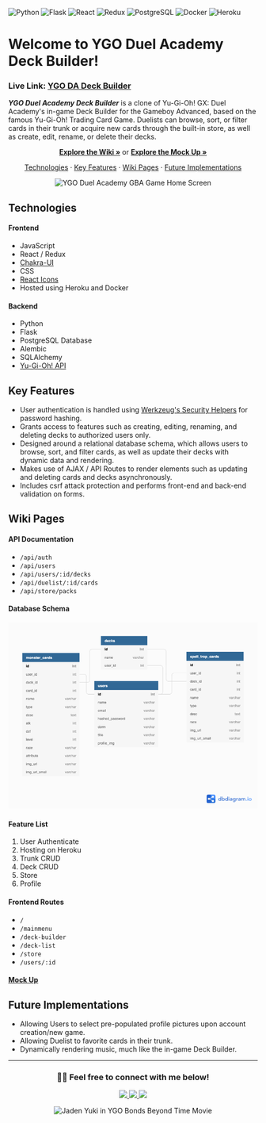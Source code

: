 ![Python](https://img.shields.io/badge/Python-3776AB?style=for-the-badge&logo=python&logoColor=white) 
![Flask](https://img.shields.io/badge/Flask-000000?style=for-the-badge&logo=flask&logoColor=white) 
![React](https://img.shields.io/badge/React-20232A?style=for-the-badge&logo=react&logoColor=61DAFB) 
![Redux](https://img.shields.io/badge/Redux-593D88?style=for-the-badge&logo=redux&logoColor=white) 
![PostgreSQL](https://img.shields.io/badge/PostgreSQL-316192?style=for-the-badge&logo=postgresql&logoColor=white) 
![Docker](https://img.shields.io/badge/Docker-2CA5E0?style=for-the-badge&logo=docker&logoColor=white) 
![Heroku](https://img.shields.io/badge/Heroku-430098?style=for-the-badge&logo=heroku&logoColor=white) 


#  Welcome to YGO Duel Academy Deck Builder!

### Live Link: [YGO DA Deck Builder](https://ygo-da-deck-builder.herokuapp.com/login)

**_YGO Duel Academy Deck Builder_** is a clone of Yu-Gi-Oh! GX: Duel Academy's in-game Deck Builder for the Gameboy Advanced, based on the famous Yu-Gi-Oh! Trading Card Game. Duelists can browse, sort, or filter cards in their trunk or acquire new cards through the built-in store, as well as create, edit, rename, or delete their decks.

<p align="center">
  <a href="https://github.com/B-Salinas/YGO-Duel-Academy-Deck-Builder/wiki"><strong>Explore the Wiki »</strong></a> 
  or 
  <a href="https://en.wikipedia.org/wiki/HTTP_404"><strong>Explore the Mock Up »</strong></a> 
</p>

<p align="center">
  <a href="#technologies">Technologies</a> 
  · 
  <a href="#key-features">Key Features</a> 
  · 
  <a href="#wiki-pages">Wiki Pages</a> 
  ·
  <a href="#future-implementations">Future Implementations</a> 
</p>

<p align="center">
  <img src="/other/ygo-da-gba-homescreen.gif" alt="YGO Duel Academy GBA Game Home Screen" width="750" height="500">
</p>

## Technologies

#### Frontend 
- JavaScript
- React / Redux
- [Chakra-UI](https://chakra-ui.com/)
- CSS
- [React Icons](https://react-icons.github.io/react-icons/)
- Hosted using Heroku and Docker

#### Backend
- Python
- Flask
- PostgreSQL Database
- Alembic
- SQLAlchemy
- [Yu-Gi-Oh! API](https://db.ygoprodeck.com/api-guide/)

## Key Features
- User authentication is handled using [Werkzeug's Security Helpers](https://werkzeug.palletsprojects.com/en/1.0.x/utils/#module-werkzeug.security) for password hashing.
- Grants access to features such as creating, editing, renaming, and deleting decks to authorized users only.
- Designed around a relational database schema, which allows users to browse, sort, and filter cards, as well as update their decks with dynamic data and rendering.
- Makes use of AJAX / API Routes to render elements such as updating and deleting cards and decks asynchronously.
- Includes csrf attack protection and performs front-end and back-end validation on forms.

## Wiki Pages

#### API Documentation
- `/api/auth`
- `/api/users`
- `/api/users/:id/decks`
- `/api/duelist/:id/cards`
- `/api/store/packs`

#### Database Schema
![YGO DA Deck Builder Database Schema](/other/YGO-DA-Deck-Builder.png)

#### Feature List
1. User Authenticate
2. Hosting on Heroku
3. Trunk CRUD
4. Deck CRUD
5. Store
6. Profile

#### Frontend Routes
- `/`
- `/mainmenu`
- `/deck-builder`
- `/deck-list`
- `/store`
- `/users/:id`

#### [Mock Up](https://xd.adobe.com/view/3ccb6544-dbf4-4a6b-b874-bbfd839d67b6-6998/)

## Future Implementations
- Allowing Users to select pre-populated profile pictures upon account creation/new game. 
- Allowing Duelist to favorite cards in their trunk. 
- Dynamically rendering music, much like the in-game Deck Builder.

---
<h3 align="center"> 👋🏽 Feel free to connect with me below! </h3>

<p align="center">
  <a href="https://github.com/B-Salinas">
    <img src="https://img.shields.io/badge/GitHub-100000?style=for-the-badge&logo=github&logoColor=white">
  </a>
  <a href="https://www.linkedin.com/in/b-salinas/">
    <img src="https://img.shields.io/badge/LinkedIn-0077B5?style=for-the-badge&logo=linkedin&logoColor=white">
  </a>
  <a href="mailto:b.salinas397@gmail.com">
    <img src="https://img.shields.io/badge/Gmail-D14836?style=for-the-badge&logo=gmail&logoColor=white">
  </a>
</p>


<p align="center">
  <img src="https://i.pinimg.com/originals/25/b4/f4/25b4f46ee64cdaae5687b8c05b036be9.gif" alt="Jaden Yuki in YGO Bonds Beyond Time Movie">
</p>
